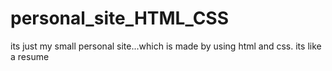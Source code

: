 # personal_site_HTML_CSS
its just my small personal site...which is made by using html and css. its like a resume
